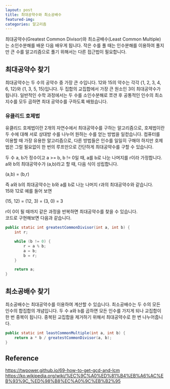 ```yaml
---
layout: post
title: 최대공약수와 최소공배수
featured-img:
categories: 알고리즘
---
```


최대공약수(Greatest Common Divisor)와 최소공배수(Least Common Multiple)는 소인수분해를 배운 다음 배우게 됩니다. 작은 수를 풀 때는 인수분해를 이용하여 풀지만 큰 수를 알고리즘으로 풀기 위해서는 다른 접근법이 필요합니다.

## 최대공약수 찾기

최대공약수는 두 수의 공약수 중 가장 큰 수입니다. 12와 15의 약수는 각각 \{1, 2, 3, 4, 6, 12\}와 \{1, 3, 5, 15\}입니다. 두 집합의 교집합에서 가장 큰 원소인 3이 최대공약수가 됩니다. 일반적인 수학 과정에서는 두 수를 소인수분해로 쪼갠 후 공통적인 인수의 최소 지수를 모두 곱하면 최대 공약수를 구하도록 배웠습니다.

### 유클리드 호제법

유클리드 호제법이란 2개의 자연수에서 최대공약수를 구하는 알고리즘으로, 호제법이란 두 수에 대해 서로 상대방 수를 나누어 원하는 수를 얻는 방법을 일컫습니다. 컴퓨터를 이용할 때 가장 유용한 알고리즘으로, 다른 방법들은 인수를 일일히 구해야 하지만 호제법은 그럴 필요없이 한 번의 루프만으로 간단하게 최대공약수를 구할 수 있습니다.

두 수 a, b가 정수이고 a >= b, b != 0일 때, a를 b로 나눈 나머지를 r이라 가정합니다.  
a와 b의 최대공약수가 (a,b)라고 할 때, 다음 식이 성립합니다.

(a,b) = (b,r)

즉 a와 b의 최대공약수는 b와 a를 b로 나눈 나머지 r과의 최대공약수와 같습니다.  
15와 12로 예를 들어 보면

(15, 12) = (12, 3) = (3, 0) = 3

r이 0이 될 때까지 같은 과정을 반복하면 최대공약수를 찾을 수 있습니다.  
코드로 구현해보면 다음과 같습니다.

```java
public static int greatestCommonDivisor(int a, int b) {
    int r;

    while (b != 0) {
        r = a % b;
        a = b;
        b = r;
    }

    return a;
}
```

## 최소공배수 찾기

최소공배수는 최대공약수를 이용하여 계산할 수 있습니다. 최소공배수는 두 수의 모든 인수의 합집합의 개념입니다. 두 수 a와 b를 곱하면 모든 인수를 가지게 되나 교집합이 한 번 중복이 됩니다. 중복된 교집합을 제거하기 위해서 최대공약수로 한 번 나누어줍니다.

```java
public static int leastCommonMultiple(int a, int b) {
    return a * b / greatestCommonDivisor(a, b);
}
```

## Reference

<https://twpower.github.io/69-how-to-get-gcd-and-lcm>  
<https://ko.wikipedia.org/wiki/%EC%9C%A0%ED%81%B4%EB%A6%AC%EB%93%9C_%ED%98%B8%EC%A0%9C%EB%B2%95>
